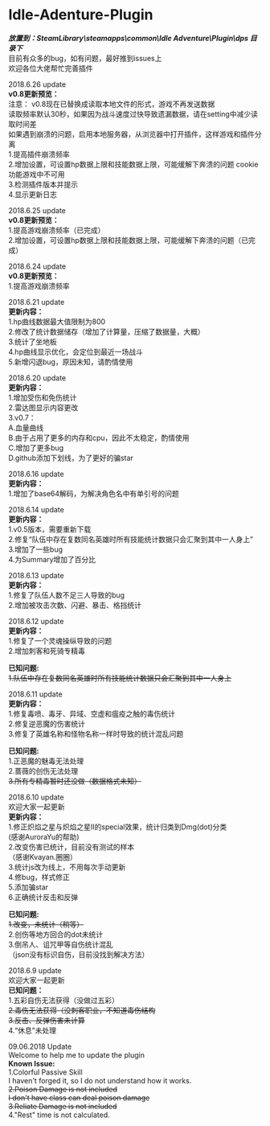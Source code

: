 # Idle-Adenture-Plugin

***放置到：SteamLibrary\steamapps\common\Idle Adventure\Plugin\dps  目录下***  
目前有众多的bug，如有问题，最好推到issues上  
欢迎各位大佬帮忙完善插件


2018.6.26 update  
**v0.8更新预览：**  
注意：
v0.8现在已替换成读取本地文件的形式，游戏不再发送数据  
读取频率默认30秒，如果因为战斗速度过快导致遗漏数据，请在setting中减少读取时间差  
如果遇到崩溃的问题，启用本地服务器，从浏览器中打开插件，这样游戏和插件分离  
1.提高插件崩溃频率  
2.增加设置，可设置hp数据上限和技能数据上限，可能缓解下奔溃的问题
cookie功能游戏中不可用  
3.检测插件版本并提示  
4.显示更新日志  

2018.6.25 update  
**v0.8更新预览：**  
1.提高游戏崩溃频率（已完成）  
2.增加设置，可设置hp数据上限和技能数据上限，可能缓解下奔溃的问题（已完成）  

2018.6.24 update  
**v0.8更新预览：**  
1.提高游戏崩溃频率

2018.6.21 update  
**更新内容：**  
1.hp曲线数据最大值限制为800  
2.修改了统计数据储存（增加了计算量，压缩了数据量，大概）  
3.统计了坐地板  
4.hp曲线显示优化，会定位到最近一场战斗  
5.新增闪退bug，原因未知，请酌情使用  

2018.6.20 update  
**更新内容：**  
1.增加受伤和免伤统计  
2.雷达图显示内容更改  
3.v0.7：  
A.血量曲线  
B.由于占用了更多的内存和cpu，因此不太稳定，酌情使用  
C.增加了更多bug  
D.github添加下划线，为了更好的骗star  

2018.6.16 update  
**更新内容：**  
1.增加了base64解码，为解决角色名中有单引号的问题  

2018.6.14 update  
**更新内容：**  
1.v0.5版本，需要重新下载  
2.修复“队伍中存在复数同名英雄时所有技能统计数据只会汇聚到其中一人身上”  
3.增加了一些bug  
4.为Summary增加了百分比  

2018.6.13 update  
**更新内容：**  
1.修复了队伍人数不足三人导致的bug  
2.增加被攻击次数、闪避、暴击、格挡统计  

2018.6.12 update  
**更新内容：**  
1.修复了一个灵魂操纵导致的问题  
2.增加刺客和死骑专精毒  

**已知问题:**  
~~1.队伍中存在复数同名英雄时所有技能统计数据只会汇聚到其中一人身上~~    

2018.6.11 update  
**更新内容：**  
1.修复毒喷、毒牙、异域、空虚和瘟疫之触的毒伤统计  
2.修复逆恶魔的伤害统计  
3.修复了英雄名称和怪物名称一样时导致的统计混乱问题  

**已知问题:**  
1.正恶魔的魅毒无法处理  
2.蔷薇的创伤无法处理  
~~3.所有专精毒暂时还没做（数据格式未知）~~  

2018.6.10 update  
欢迎大家一起更新  
**更新内容：**  
1.修正炽焰之星与炽焰之星II的special效果，统计归类到Dmg(dot)分类  
(感谢AuroraYu的帮助)  
2.改变伤害已统计，目前没有测试的样本  
（感谢Kvayan.圈圈）  
3.统计js改为线上，不用每次手动更新  
4.修bug，样式修正  
5.添加骗star  
6.正确统计反击和反弹  

**已知问题:**  
~~1.改变，未统计（稍等）~~  
2.创伤等地方回合的dot未统计  
3.倒吊人、诅咒甲等自伤统计混乱  
（json没有标识自伤，目前没找到解决方法）  

2018.6.9 update  
欢迎大家一起更新  
**已知问题：**  
1.五彩自伤无法获得（没做过五彩）  
~~2.毒伤无法获得（没刺客职业，不知道毒伤结构~~  
~~3.反击、反弹伤害未计算~~    
4.“休息”未处理  

09.06.2018 Update  
Welcome to help me to update the plugin  
**Known Issue:**  
1.Colorful Passive Skill  
I haven't forged it, so I do not understand how it works.  
~~2.Poison Damage is not included  
I don't have class can deal poison damage~~  
~~3.Reliate Damage is not included~~  
4."Rest" time is not calculated.   
